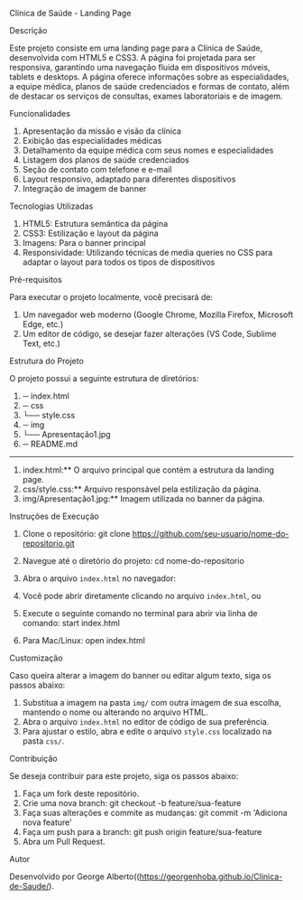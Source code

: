 Clínica de Saúde - Landing Page

Descrição

Este projeto consiste em uma landing page para a Clínica de Saúde, desenvolvida com HTML5 e CSS3. A página foi projetada para ser responsiva, garantindo uma navegação fluida em dispositivos móveis, tablets e desktops. A página oferece informações sobre as especialidades, a equipe médica, planos de saúde credenciados e formas de contato, além de destacar os serviços de consultas, exames laboratoriais e de imagem.

Funcionalidades

1.	Apresentação da missão e visão da clínica
2.	Exibição das especialidades médicas
3.	Detalhamento da equipe médica com seus nomes e especialidades
4.	Listagem dos planos de saúde credenciados
5.	Seção de contato com telefone e e-mail
6.	Layout responsivo, adaptado para diferentes dispositivos
7.	Integração de imagem de banner

Tecnologias Utilizadas

1.	HTML5: Estrutura semântica da página
2.	CSS3: Estilização e layout da página
3.	Imagens: Para o banner principal
4.	Responsividade: Utilizando técnicas de media queries no CSS para adaptar o layout para todos os tipos de dispositivos

Pré-requisitos

Para executar o projeto localmente, você precisará de:

1.	Um navegador web moderno (Google Chrome, Mozilla Firefox, Microsoft Edge, etc.)
2.	Um editor de código, se desejar fazer alterações (VS Code, Sublime Text, etc.)

Estrutura do Projeto

O projeto possui a seguinte estrutura de diretórios:

1.	─ index.html
2.	─ css
3.	└── style.css
4.	─ img
5.	└── Apresentação1.jpg
6.	─ README.md

____
1.	index.html:** O arquivo principal que contém a estrutura da landing page.
2.	css/style.css:** Arquivo responsável pela estilização da página.
3.	img/Apresentação1.jpg:** Imagem utilizada no banner da página.

Instruções de Execução

1. Clone o repositório:
   git clone https://github.com/seu-usuario/nome-do-repositorio.git
   
2. Navegue até o diretório do projeto:
   cd nome-do-repositorio

3. Abra o arquivo `index.html` no navegador:
1.	Você pode abrir diretamente clicando no arquivo `index.html`, ou
2.	Execute o seguinte comando no terminal para abrir via linha de comando:
     start index.html
3.	Para Mac/Linux:
     open index.html

Customização

Caso queira alterar a imagem do banner ou editar algum texto, siga os passos abaixo:
1.	Substitua a imagem na pasta `img/` com outra imagem de sua escolha, mantendo o nome ou alterando no arquivo HTML.
2.	Abra o arquivo `index.html` no editor de código de sua preferência.
3.	Para ajustar o estilo, abra e edite o arquivo `style.css` localizado na pasta `css/`.

Contribuição

Se deseja contribuir para este projeto, siga os passos abaixo:
1. Faça um fork deste repositório.
2. Crie uma nova branch:
   git checkout -b feature/sua-feature
3. Faça suas alterações e commite as mudanças:
   git commit -m 'Adiciona nova feature'
4. Faça um push para a branch:
   git push origin feature/sua-feature
5. Abra um Pull Request.

Autor

Desenvolvido por George Alberto((https://georgenhoba.github.io/Clinica-de-Saude/).
